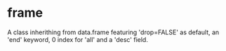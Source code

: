 frame
=====

A class inherithing from data.frame featuring  'drop=FALSE' as default, an 'end' keyword, 0 index for 'all' and a 'desc' field.
